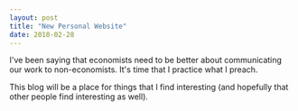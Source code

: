 ```yaml
---
layout: post
title: "New Personal Website"
date: 2018-02-28
---
```


I've been saying that economists need to be better about communicating our work to non-economists. It's time that I practice what I preach.

This blog will be a place for things that I find interesting (and hopefully that other people find interesting as well).
